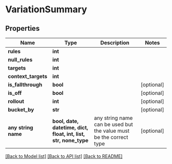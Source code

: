 # VariationSummary


## Properties
Name | Type | Description | Notes
------------ | ------------- | ------------- | -------------
**rules** | **int** |  | 
**null_rules** | **int** |  | 
**targets** | **int** |  | 
**context_targets** | **int** |  | 
**is_fallthrough** | **bool** |  | [optional] 
**is_off** | **bool** |  | [optional] 
**rollout** | **int** |  | [optional] 
**bucket_by** | **str** |  | [optional] 
**any string name** | **bool, date, datetime, dict, float, int, list, str, none_type** | any string name can be used but the value must be the correct type | [optional]

[[Back to Model list]](../README.md#documentation-for-models) [[Back to API list]](../README.md#documentation-for-api-endpoints) [[Back to README]](../README.md)


